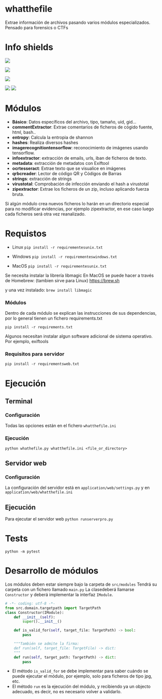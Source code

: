 # whatthefile

Extrae información de archivos pasando varios módulos especializados.
Pensado para forensics o CTFs

# Info shields

![](https://img.shields.io/github/issues-raw/borjapintos/whatthefile)

![](https://img.shields.io/github/last-commit/borjapintos/whatthefile)

![](https://img.shields.io/github/workflow/status/borjapintos/whatthefile/Master%20Workflow)

![](https://img.shields.io/badge/python-3.7-blue)
![](https://img.shields.io/badge/python-3.8-blue)


# Módulos
- **Básico**: Datos específicos del archivo, tipo, tamaño, uid, gid...
- **commentExtractor**: Extrae comentarios de ficheros de cógido fuente, html, bash..
- **entropy**: Calcula la entropia de shannon
- **hashes**: Realiza diversos hashes
- **imagerecognitiontensorflow**: reconocimiento de imágenes usando tensorflow.
- **infoextractor**: extracción de emails, urls, iban de ficheros de texto.
- **metadata**: extracción de metadatos con Exiftool
- **ocrtesseract**: Extrae texto que se visualice en imágenes
- **qrbcreader**: Lector de código QR y Códigos de Barras
- **strings**: extracción de strings
- **virustotal**: Comprobación de infección enviando el hash a virustotal
- **zipextractor**: Extrae los ficheros de un zip, incluso aplicando fuerza bruta.

Si algún módulo crea nuevos ficheros lo harán en un directorio especial para no modificar evidencias, por ejemplo zipextractor, en ese caso luego cada ficheros será otra vez reanalizado.


# Requistos


- Linux
`pip install -r requirementesunix.txt`
- Windows
`pip install -r requirementeswindows.txt`

- MacOS
`pip install -r requirementesunix.txt`

Se necesita instalar la librería libmagic
En MacOS se puede hacer a través de Homebrew: (tambien sirve para Linux)
https://brew.sh

y una vez instalado:
`brew install libmagic`

### Módulos
Dentro de cada módulo se explican las instrucciones de sus dependencias, por lo general tienen un fichero requirements.txt

`pip install -r requirements.txt`

Algunos necesitan instalar algun software adicional de sistema operativo. Por ejemplo, exiftools

### Requisitos para servidor

`pip install -r requirementsweb.txt`

# Ejecución

## Terminal
### Configuración

Todas las opciones están en el fichero `whatthefile.ini`

### Ejecución
`python whathefile.py whatthefile.ini <file_or_directory>`

## Servidor web

### Configuración
La configuración del servidor está en `application/web/settings.py` y en 
`application/web/whatthefile.ini`

## Ejecución
Para ejecutar el servidor web
`python runserverpro.py`

# Tests

`python -m pytest`

# Desarrollo de módulos

Los módulos deben estar siempre bajo la carpeta de `src/modules`
Tendrá su carpeta con un fichero llamado `main.py`
La clasedeberá llamarse `Constructor` y deberá implementar la interfaz `IModule`.

```python
# -*- coding: utf-8 -*-
from src.domain.targetpath import TargetPath
class Constructor(IModule):
    def __init__(self):
        super().__init__()

    def is_valid_for(self, target_file: TargetPath) -> bool:
        pass

    """También se admite la firma: 
    def run(self, target_file: TargetFile) -> dict:
    """
    def run(self, target_path: TargetPath) -> dict:
        pass
```

- El método `is_valid_for` se debe implementar para saber cuándo se puede ejecutar el módulo, por ejemplo, solo para ficheros de tipo jpg, etc.
- El método `run` es la ejecución del módulo, y recibiendo ya un objecto adecuado, es decir, no es necesario volver a validarlo.